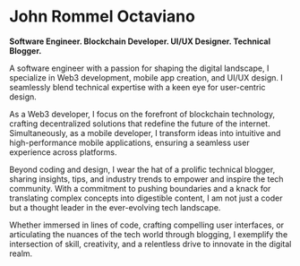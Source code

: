 # John Rommel Octaviano

**Software Engineer. Blockchain Developer. UI/UX Designer. Technical Blogger.**

A software engineer with a passion for shaping the digital landscape, I specialize in Web3 development, mobile app creation, and UI/UX design. I seamlessly blend technical expertise with a keen eye for user-centric design.

As a Web3 developer, I focus on the forefront of blockchain technology, crafting decentralized solutions that redefine the future of the internet. Simultaneously, as a mobile developer, I transform ideas into intuitive and high-performance mobile applications, ensuring a seamless user experience across platforms.

Beyond coding and design, I wear the hat of a prolific technical blogger, sharing insights, tips, and industry trends to empower and inspire the tech community. With a commitment to pushing boundaries and a knack for translating complex concepts into digestible content, I am not just a coder but a thought leader in the ever-evolving tech landscape.

Whether immersed in lines of code, crafting compelling user interfaces, or articulating the nuances of the tech world through blogging, I exemplify the intersection of skill, creativity, and a relentless drive to innovate in the digital realm.
